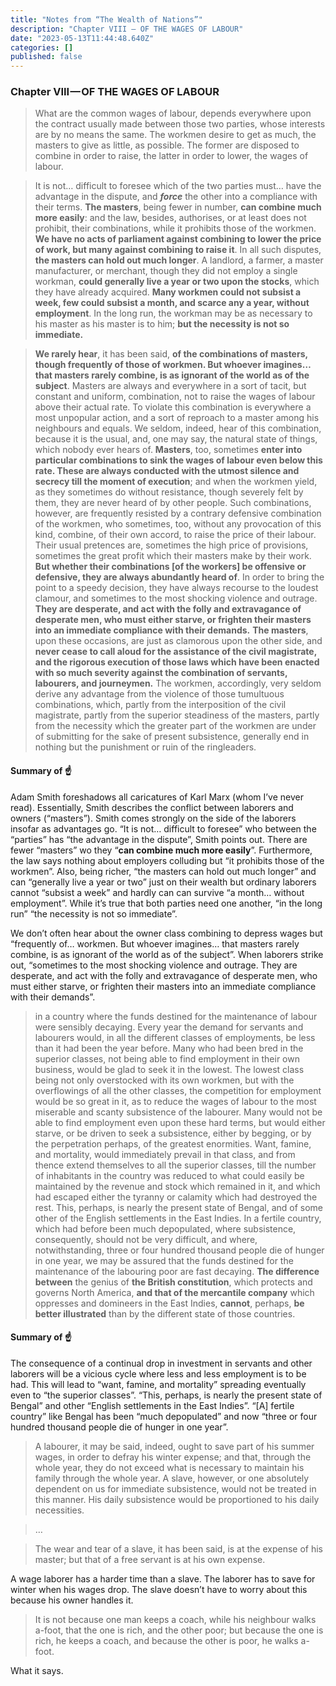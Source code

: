 ```yaml
---
title: "Notes from “The Wealth of Nations”"
description: "Chapter VIII — OF THE WAGES OF LABOUR"
date: "2023-05-13T11:44:48.640Z"
categories: []
published: false
---
```


  

### Chapter VIII — OF THE WAGES OF LABOUR

> What are the common wages of labour, depends everywhere upon the contract usually made between those two parties, whose interests are by no means the same. The workmen desire to get as much, the masters to give as little, as possible. The former are disposed to combine in order to raise, the latter in order to lower, the wages of labour.

> It is not… difficult to foresee which of the two parties must… have the advantage in the dispute, and **_force_** the other into a compliance with their terms. **The masters**, being fewer in number, **can combine much more easily**: and the law, besides, authorises, or at least does not prohibit, their combinations, while it prohibits those of the workmen. **We have no acts of parliament against combining to lower the price of work, but many against combining to raise it**. In all such disputes, **the masters can hold out much longer**. A landlord, a farmer, a master manufacturer, or merchant, though they did not employ a single workman, **could generally live a year or two upon the stocks**, which they have already acquired. **Many workmen could not subsist a week, few could subsist a month, and scarce any a year, without employment**. In the long run, the workman may be as necessary to his master as his master is to him; **but the necessity is not so immediate.**

> **We rarely hear**, it has been said, **of the combinations of masters, though frequently of those of workmen. But whoever imagines… that masters rarely combine, is as ignorant of the world as of the subject**. Masters are always and everywhere in a sort of tacit, but constant and uniform, combination, not to raise the wages of labour above their actual rate. To violate this combination is everywhere a most unpopular action, and a sort of reproach to a master among his neighbours and equals. We seldom, indeed, hear of this combination, because it is the usual, and, one may say, the natural state of things, which nobody ever hears of. **Masters**, too, sometimes **enter into particular combinations to sink the wages of labour even below this rate. These are always conducted with the utmost silence and secrecy till the moment of execution**; and when the workmen yield, as they sometimes do without resistance, though severely felt by them, they are never heard of by other people. Such combinations, however, are frequently resisted by a contrary defensive combination of the workmen, who sometimes, too, without any provocation of this kind, combine, of their own accord, to raise the price of their labour. Their usual pretences are, sometimes the high price of provisions, sometimes the great profit which their masters make by their work. **But whether their combinations \[of the workers\] be offensive or defensive, they are always abundantly heard of**. In order to bring the point to a speedy decision, they have always recourse to the loudest clamour, and sometimes to the most shocking violence and outrage. **They are desperate, and act with the folly and extravagance of desperate men, who must either starve, or frighten their masters into an immediate compliance with their demands.** **The masters**, upon these occasions, are just as clamorous upon the other side, and **never cease to call aloud for the assistance of the civil magistrate, and the rigorous execution of those laws which have been enacted with so much severity against the combination of servants, labourers, and journeymen.** The workmen, accordingly, very seldom derive any advantage from the violence of those tumultuous combinations, which, partly from the interposition of the civil magistrate, partly from the superior steadiness of the masters, partly from the necessity which the greater part of the workmen are under of submitting for the sake of present subsistence, generally end in nothing but the punishment or ruin of the ringleaders.

#### Summary of ☝️

Adam Smith foreshadows all caricatures of Karl Marx (whom I’ve never read). Essentially, Smith describes the conflict between laborers and owners (“masters”). Smith comes strongly on the side of the laborers insofar as advantages go. “It is not… difficult to foresee” who between the “parties” has “the advantage in the dispute”, Smith points out. There are fewer “masters” wo they “**can combine much more easily**”. Furthermore, the law says nothing about employers colluding but “it prohibits those of the workmen”. Also, being richer, “the masters can hold out much longer” and can “generally live a year or two” just on their wealth but ordinary laborers cannot “subsist a week” and hardly can can survive “a month… without employment”. While it’s true that both parties need one another, “in the long run” “the necessity is not so immediate”.

We don’t often hear about the owner class combining to depress wages but “frequently of… workmen. But whoever imagines… that masters rarely combine, is as ignorant of the world as of the subject”. When laborers strike out, “sometimes to the most shocking violence and outrage. They are desperate, and act with the folly and extravagance of desperate men, who must either starve, or frighten their masters into an immediate compliance with their demands”.

> in a country where the funds destined for the maintenance of labour were sensibly decaying. Every year the demand for servants and labourers would, in all the different classes of employments, be less than it had been the year before. Many who had been bred in the superior classes, not being able to find employment in their own business, would be glad to seek it in the lowest. The lowest class being not only overstocked with its own workmen, but with the overflowings of all the other classes, the competition for employment would be so great in it, as to reduce the wages of labour to the most miserable and scanty subsistence of the labourer. Many would not be able to find employment even upon these hard terms, but would either starve, or be driven to seek a subsistence, either by begging, or by the perpetration perhaps, of the greatest enormities. Want, famine, and mortality, would immediately prevail in that class, and from thence extend themselves to all the superior classes, till the number of inhabitants in the country was reduced to what could easily be maintained by the revenue and stock which remained in it, and which had escaped either the tyranny or calamity which had destroyed the rest. This, perhaps, is nearly the present state of Bengal, and of some other of the English settlements in the East Indies. In a fertile country, which had before been much depopulated, where subsistence, consequently, should not be very difficult, and where, notwithstanding, three or four hundred thousand people die of hunger in one year, we may be assured that the funds destined for the maintenance of the labouring poor are fast decaying. **The difference between** the genius of **the British constitution**, which protects and governs North America, **and that of the mercantile company** which oppresses and domineers in the East Indies, **cannot**, perhaps, **be better illustrated** than by the different state of those countries.

#### Summary of ☝️

The consequence of a continual drop in investment in servants and other laborers will be a vicious cycle where less and less employment is to be had. This will lead to “want, famine, and mortality” spreading eventually even to “the superior classes”. “This, perhaps, is nearly the present state of Bengal” and other “English settlements in the East Indies”. “\[A\] fertile country” like Bengal has been “much depopulated” and now “three or four hundred thousand people die of hunger in one year”.

> A labourer, it may be said, indeed, ought to save part of his summer wages, in order to defray his winter expense; and that, through the whole year, they do not exceed what is necessary to maintain his family through the whole year. A slave, however, or one absolutely dependent on us for immediate subsistence, would not be treated in this manner. His daily subsistence would be proportioned to his daily necessities.

> …

> The wear and tear of a slave, it has been said, is at the expense of his master; but that of a free servant is at his own expense.

A wage laborer has a harder time than a slave. The laborer has to save for winter when his wages drop. The slave doesn’t have to worry about this because his owner handles it.

> It is not because one man keeps a coach, while his neighbour walks a-foot, that the one is rich, and the other poor; but because the one is rich, he keeps a coach, and because the other is poor, he walks a-foot.

What it says.

